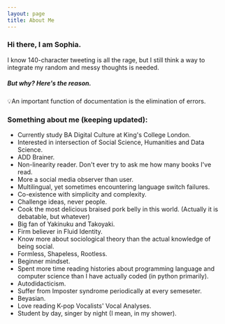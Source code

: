 ```yaml
---
layout: page
title: About Me
---
```


### Hi there, I am Sophia.
I know 140-character tweeting is all the rage, but I still think a way to integrate my random and messy thoughts is needed. 

##### But why? Here's the reason.

<p class="message">
  💡An important function of documentation is the elimination of errors.
</p>


### Something about me (keeping updated):

* Currently study BA Digital Culture at King's College London.
* Interested in intersection of Social Science, Humanities and Data Science.
* ADD Brainer.
* Non-linearity reader. Don't ever try to ask me how many books I've read.
* More a social media observer than user. 
* Multilingual, yet sometimes encountering language switch failures.
* Co-existence with simplicity and complexity.
* Challenge ideas, never people.
* Cook the most delicious braised pork belly in this world. (Actually it is debatable, but whatever)
* Big fan of Yakinuku and Takoyaki. 
* Firm believer in Fluid Identity.
* Know more about sociological theory than the actual knowledge of being social. 
* Formless, Shapeless, Rootless.
* Beginner mindset.
* Spent more time reading histories about programming language and computer science than I have actually coded (in python primarily).
* Autodidacticism.
* Suffer from Imposter syndrome periodically at every semeseter.
* Beyasian.
* Love reading K-pop Vocalists' Vocal Analyses.
* Student by day, singer by night (I mean, in my shower).


